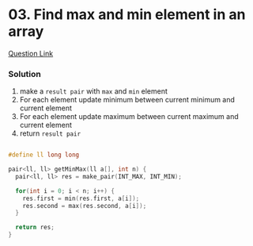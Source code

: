 # 03. Find max and min element in an array

[Question Link](https://practice.geeksforgeeks.org/problems/find-minimum-and-maximum-element-in-an-array4428/1/)

### Solution

1. make a `result pair` with `max` and `min` element
2. For each element update minimum between current minimum and current element
3. For each element update maximum between current maximum and current element
4. return `result pair`

```cpp

#define ll long long

pair<ll, ll> getMinMax(ll a[], int n) {
  pair<ll, ll> res = make_pair(INT_MAX, INT_MIN);

  for(int i = 0; i < n; i++) {
    res.first = min(res.first, a[i]);
    res.second = max(res.second, a[i]);
  }

  return res;
}
```
